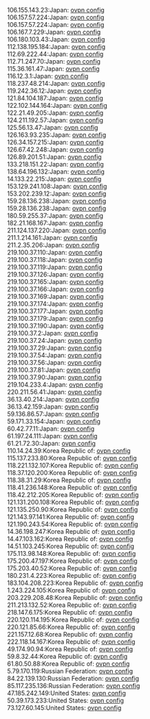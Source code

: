 106.155.143.23:Japan: [ovpn config](vpn/106_155_143_23.ovpn)  
106.157.57.224:Japan: [ovpn config](vpn/106_157_57_224.ovpn)  
106.157.57.224:Japan: [ovpn config](vpn/106_157_57_224.ovpn)  
106.167.7.229:Japan: [ovpn config](vpn/106_167_7_229.ovpn)  
106.180.103.43:Japan: [ovpn config](vpn/106_180_103_43.ovpn)  
112.138.195.184:Japan: [ovpn config](vpn/112_138_195_184.ovpn)  
112.69.222.44:Japan: [ovpn config](vpn/112_69_222_44.ovpn)  
112.71.247.70:Japan: [ovpn config](vpn/112_71_247_70.ovpn)  
115.36.161.47:Japan: [ovpn config](vpn/115_36_161_47.ovpn)  
116.12.3.1:Japan: [ovpn config](vpn/116_12_3_1.ovpn)  
118.237.48.214:Japan: [ovpn config](vpn/118_237_48_214.ovpn)  
119.242.36.12:Japan: [ovpn config](vpn/119_242_36_12.ovpn)  
121.84.104.187:Japan: [ovpn config](vpn/121_84_104_187.ovpn)  
122.102.144.164:Japan: [ovpn config](vpn/122_102_144_164.ovpn)  
122.21.49.205:Japan: [ovpn config](vpn/122_21_49_205.ovpn)  
124.211.192.57:Japan: [ovpn config](vpn/124_211_192_57.ovpn)  
125.56.13.47:Japan: [ovpn config](vpn/125_56_13_47.ovpn)  
126.163.93.235:Japan: [ovpn config](vpn/126_163_93_235.ovpn)  
126.34.157.215:Japan: [ovpn config](vpn/126_34_157_215.ovpn)  
126.67.42.248:Japan: [ovpn config](vpn/126_67_42_248.ovpn)  
126.89.201.51:Japan: [ovpn config](vpn/126_89_201_51.ovpn)  
133.218.151.22:Japan: [ovpn config](vpn/133_218_151_22.ovpn)  
138.64.196.132:Japan: [ovpn config](vpn/138_64_196_132.ovpn)  
14.133.22.215:Japan: [ovpn config](vpn/14_133_22_215.ovpn)  
153.129.241.108:Japan: [ovpn config](vpn/153_129_241_108.ovpn)  
153.202.239.12:Japan: [ovpn config](vpn/153_202_239_12.ovpn)  
159.28.136.238:Japan: [ovpn config](vpn/159_28_136_238.ovpn)  
159.28.136.238:Japan: [ovpn config](vpn/159_28_136_238.ovpn)  
180.59.255.37:Japan: [ovpn config](vpn/180_59_255_37.ovpn)  
182.21.168.167:Japan: [ovpn config](vpn/182_21_168_167.ovpn)  
211.124.137.220:Japan: [ovpn config](vpn/211_124_137_220.ovpn)  
211.1.214.161:Japan: [ovpn config](vpn/211_1_214_161.ovpn)  
211.2.35.206:Japan: [ovpn config](vpn/211_2_35_206.ovpn)  
219.100.37.110:Japan: [ovpn config](vpn/219_100_37_110.ovpn)  
219.100.37.118:Japan: [ovpn config](vpn/219_100_37_118.ovpn)  
219.100.37.119:Japan: [ovpn config](vpn/219_100_37_119.ovpn)  
219.100.37.126:Japan: [ovpn config](vpn/219_100_37_126.ovpn)  
219.100.37.165:Japan: [ovpn config](vpn/219_100_37_165.ovpn)  
219.100.37.166:Japan: [ovpn config](vpn/219_100_37_166.ovpn)  
219.100.37.169:Japan: [ovpn config](vpn/219_100_37_169.ovpn)  
219.100.37.174:Japan: [ovpn config](vpn/219_100_37_174.ovpn)  
219.100.37.177:Japan: [ovpn config](vpn/219_100_37_177.ovpn)  
219.100.37.179:Japan: [ovpn config](vpn/219_100_37_179.ovpn)  
219.100.37.190:Japan: [ovpn config](vpn/219_100_37_190.ovpn)  
219.100.37.2:Japan: [ovpn config](vpn/219_100_37_2.ovpn)  
219.100.37.24:Japan: [ovpn config](vpn/219_100_37_24.ovpn)  
219.100.37.29:Japan: [ovpn config](vpn/219_100_37_29.ovpn)  
219.100.37.54:Japan: [ovpn config](vpn/219_100_37_54.ovpn)  
219.100.37.56:Japan: [ovpn config](vpn/219_100_37_56.ovpn)  
219.100.37.81:Japan: [ovpn config](vpn/219_100_37_81.ovpn)  
219.100.37.90:Japan: [ovpn config](vpn/219_100_37_90.ovpn)  
219.104.233.4:Japan: [ovpn config](vpn/219_104_233_4.ovpn)  
220.211.56.41:Japan: [ovpn config](vpn/220_211_56_41.ovpn)  
36.13.40.214:Japan: [ovpn config](vpn/36_13_40_214.ovpn)  
36.13.42.159:Japan: [ovpn config](vpn/36_13_42_159.ovpn)  
59.136.86.57:Japan: [ovpn config](vpn/59_136_86_57.ovpn)  
59.171.33.154:Japan: [ovpn config](vpn/59_171_33_154.ovpn)  
60.42.77.11:Japan: [ovpn config](vpn/60_42_77_11.ovpn)  
61.197.24.111:Japan: [ovpn config](vpn/61_197_24_111.ovpn)  
61.21.72.30:Japan: [ovpn config](vpn/61_21_72_30.ovpn)  
110.14.24.39:Korea Republic of: [ovpn config](vpn/110_14_24_39.ovpn)  
115.137.233.80:Korea Republic of: [ovpn config](vpn/115_137_233_80.ovpn)  
118.221.132.107:Korea Republic of: [ovpn config](vpn/118_221_132_107.ovpn)  
118.37.120.200:Korea Republic of: [ovpn config](vpn/118_37_120_200.ovpn)  
118.38.31.29:Korea Republic of: [ovpn config](vpn/118_38_31_29.ovpn)  
118.41.236.148:Korea Republic of: [ovpn config](vpn/118_41_236_148.ovpn)  
118.42.212.205:Korea Republic of: [ovpn config](vpn/118_42_212_205.ovpn)  
121.131.200.108:Korea Republic of: [ovpn config](vpn/121_131_200_108.ovpn)  
121.135.250.90:Korea Republic of: [ovpn config](vpn/121_135_250_90.ovpn)  
121.143.97.141:Korea Republic of: [ovpn config](vpn/121_143_97_141.ovpn)  
121.190.243.54:Korea Republic of: [ovpn config](vpn/121_190_243_54.ovpn)  
14.36.198.247:Korea Republic of: [ovpn config](vpn/14_36_198_247.ovpn)  
14.47.103.162:Korea Republic of: [ovpn config](vpn/14_47_103_162.ovpn)  
14.51.103.245:Korea Republic of: [ovpn config](vpn/14_51_103_245.ovpn)  
175.113.98.148:Korea Republic of: [ovpn config](vpn/175_113_98_148.ovpn)  
175.200.47.197:Korea Republic of: [ovpn config](vpn/175_200_47_197.ovpn)  
175.203.40.52:Korea Republic of: [ovpn config](vpn/175_203_40_52.ovpn)  
180.231.4.223:Korea Republic of: [ovpn config](vpn/180_231_4_223.ovpn)  
183.104.208.223:Korea Republic of: [ovpn config](vpn/183_104_208_223.ovpn)  
1.243.224.105:Korea Republic of: [ovpn config](vpn/1_243_224_105.ovpn)  
203.229.208.48:Korea Republic of: [ovpn config](vpn/203_229_208_48.ovpn)  
211.213.132.52:Korea Republic of: [ovpn config](vpn/211_213_132_52.ovpn)  
218.147.6.175:Korea Republic of: [ovpn config](vpn/218_147_6_175.ovpn)  
220.120.114.195:Korea Republic of: [ovpn config](vpn/220_120_114_195.ovpn)  
220.121.85.66:Korea Republic of: [ovpn config](vpn/220_121_85_66.ovpn)  
221.157.12.68:Korea Republic of: [ovpn config](vpn/221_157_12_68.ovpn)  
222.118.14.167:Korea Republic of: [ovpn config](vpn/222_118_14_167.ovpn)  
49.174.90.94:Korea Republic of: [ovpn config](vpn/49_174_90_94.ovpn)  
59.8.32.44:Korea Republic of: [ovpn config](vpn/59_8_32_44.ovpn)  
61.80.50.88:Korea Republic of: [ovpn config](vpn/61_80_50_88.ovpn)  
5.79.170.119:Russian Federation: [ovpn config](vpn/5_79_170_119.ovpn)  
84.22.139.130:Russian Federation: [ovpn config](vpn/84_22_139_130.ovpn)  
85.117.235.136:Russian Federation: [ovpn config](vpn/85_117_235_136.ovpn)  
47.185.242.149:United States: [ovpn config](vpn/47_185_242_149.ovpn)  
50.39.173.233:United States: [ovpn config](vpn/50_39_173_233.ovpn)  
73.127.60.145:United States: [ovpn config](vpn/73_127_60_145.ovpn)  

